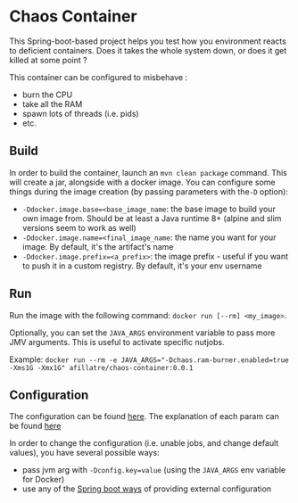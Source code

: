 # Chaos Container

This Spring-boot-based project helps you test how you environment reacts to deficient
containers. Does it takes the whole system down, or does it get killed at some point ?

This container can be configured to misbehave :
 * burn the CPU
 * take all the RAM
 * spawn lots of threads (i.e. pids)
 * etc.
 
## Build
In order to build the container, launch an `mvn clean package` command. This will create a jar,
alongside with a docker image. You can configure some things during the image creation (by
passing parameters with the`-D` option):
* `-Ddocker.image.base=<base_image_name`: the base image to build your own image from. Should
be at least a Java runtime 8+ (alpine and slim versions seem to work as well)
* `-Ddocker.image.name=<final_image_name`: the name you want for your image. By default, it's
the artifact's name
* `-Ddocker.image.prefix=<a_prefix>`: the image prefix - useful if you want to push it in
a custom registry. By default, it's your env username

## Run
Run the image with the following command: `docker run [--rm] <my_image>`.

Optionally, you can set the `JAVA_ARGS` environment variable to pass more JMV arguments. This
is useful to activate specific nutjobs.

Example: `docker run --rm -e JAVA_ARGS="-Dchaos.ram-burner.enabled=true -Xms1G -Xmx1G" afillatre/chaos-container:0.0.1`

## Configuration
The configuration can be found [here](https://github.com/afillatre/chaos-container/blob/master/src/main/resources/application.yml).
The explanation of each param can be found [here](https://github.com/afillatre/chaos-container/blob/master/src/main/resources/META-INF/additional-spring-configuration-metadata.json)

In order to change the configuration (i.e. unable jobs, and change default values), you have
several possible ways:
* pass jvm arg with `-Dconfig.key=value` (using the `JAVA_ARGS` env variable for Docker)
* use any of the [Spring boot ways](https://docs.spring.io/spring-boot/docs/current/reference/html/boot-features-external-config.html)
of providing external configuration
